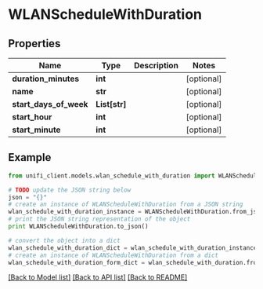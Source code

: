 # WLANScheduleWithDuration


## Properties

Name | Type | Description | Notes
------------ | ------------- | ------------- | -------------
**duration_minutes** | **int** |  | [optional] 
**name** | **str** |  | [optional] 
**start_days_of_week** | **List[str]** |  | [optional] 
**start_hour** | **int** |  | [optional] 
**start_minute** | **int** |  | [optional] 

## Example

```python
from unifi_client.models.wlan_schedule_with_duration import WLANScheduleWithDuration

# TODO update the JSON string below
json = "{}"
# create an instance of WLANScheduleWithDuration from a JSON string
wlan_schedule_with_duration_instance = WLANScheduleWithDuration.from_json(json)
# print the JSON string representation of the object
print WLANScheduleWithDuration.to_json()

# convert the object into a dict
wlan_schedule_with_duration_dict = wlan_schedule_with_duration_instance.to_dict()
# create an instance of WLANScheduleWithDuration from a dict
wlan_schedule_with_duration_form_dict = wlan_schedule_with_duration.from_dict(wlan_schedule_with_duration_dict)
```
[[Back to Model list]](../README.md#documentation-for-models) [[Back to API list]](../README.md#documentation-for-api-endpoints) [[Back to README]](../README.md)


